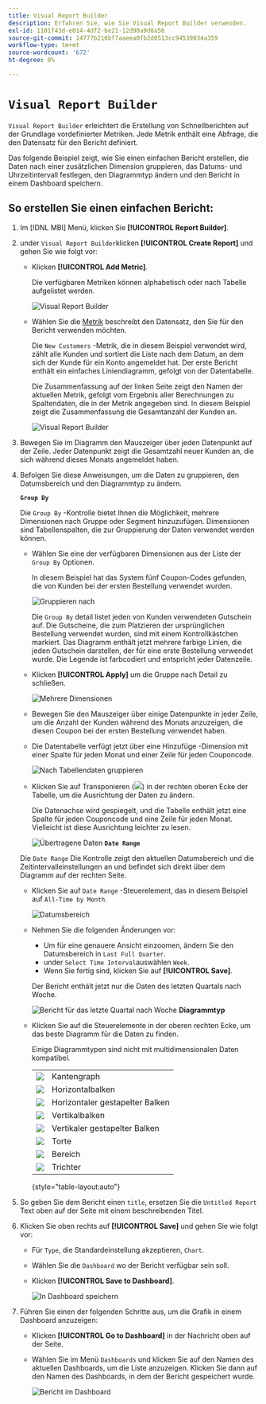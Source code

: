 ```yaml
---
title: Visual Report Builder
description: Erfahren Sie, wie Sie Visual Report Builder verwenden.
exl-id: 1101f43d-e014-4df2-be21-12d90a9d8a56
source-git-commit: 14777b216bf7aaeea0fb2d0513cc94539034a359
workflow-type: tm+mt
source-wordcount: '672'
ht-degree: 0%

---
```


# `Visual Report Builder`

`Visual Report Builder` erleichtert die Erstellung von Schnellberichten auf der Grundlage vordefinierter Metriken. Jede Metrik enthält eine Abfrage, die den Datensatz für den Bericht definiert.

Das folgende Beispiel zeigt, wie Sie einen einfachen Bericht erstellen, die Daten nach einer zusätzlichen Dimension gruppieren, das Datums- und Uhrzeitintervall festlegen, den Diagrammtyp ändern und den Bericht in einem Dashboard speichern.

## So erstellen Sie einen einfachen Bericht:

1. Im [!DNL MBI] Menü, klicken Sie **[!UICONTROL Report Builder]**.

1. under `Visual Report Builder`klicken **[!UICONTROL Create Report]** und gehen Sie wie folgt vor:

   * Klicken **[!UICONTROL Add Metric]**.

      Die verfügbaren Metriken können alphabetisch oder nach Tabelle aufgelistet werden.

      ![Visual Report Builder](../../assets/magento-bi-visual-report-builder-add-metric.png)

   * Wählen Sie die [Metrik](../../data-user/reports/ess-manage-data-metrics.md) beschreibt den Datensatz, den Sie für den Bericht verwenden möchten.

      Die `New Customers` -Metrik, die in diesem Beispiel verwendet wird, zählt alle Kunden und sortiert die Liste nach dem Datum, an dem sich der Kunde für ein Konto angemeldet hat. Der erste Bericht enthält ein einfaches Liniendiagramm, gefolgt von der Datentabelle.

      Die Zusammenfassung auf der linken Seite zeigt den Namen der aktuellen Metrik, gefolgt vom Ergebnis aller Berechnungen zu Spaltendaten, die in der Metrik angegeben sind. In diesem Beispiel zeigt die Zusammenfassung die Gesamtanzahl der Kunden an.

      ![Visual Report Builder](../../assets/magento-bi-report-builder-untitled.png)

1. Bewegen Sie im Diagramm den Mauszeiger über jeden Datenpunkt auf der Zeile. Jeder Datenpunkt zeigt die Gesamtzahl neuer Kunden an, die sich während dieses Monats angemeldet haben.

1. Befolgen Sie diese Anweisungen, um die Daten zu gruppieren, den Datumsbereich und den Diagrammtyp zu ändern.

   **`Group By`**

   Die `Group By` -Kontrolle bietet Ihnen die Möglichkeit, mehrere Dimensionen nach Gruppe oder Segment hinzuzufügen. Dimensionen sind Tabellenspalten, die zur Gruppierung der Daten verwendet werden können.

   * Wählen Sie eine der verfügbaren Dimensionen aus der Liste der `Group By` Optionen.

      In diesem Beispiel hat das System fünf Coupon-Codes gefunden, die von Kunden bei der ersten Bestellung verwendet wurden.

      ![Gruppieren nach](../../assets/magento-bi-report-builder-group-by-dimensions.png)

      Die `Group By` detail listet jeden von Kunden verwendeten Gutschein auf. Die Gutscheine, die zum Platzieren der ursprünglichen Bestellung verwendet wurden, sind mit einem Kontrollkästchen markiert. Das Diagramm enthält jetzt mehrere farbige Linien, die jeden Gutschein darstellen, der für eine erste Bestellung verwendet wurde. Die Legende ist farbcodiert und entspricht jeder Datenzeile.

   * Klicken **[!UICONTROL Apply]** um die Gruppe nach Detail zu schließen.

      ![Mehrere Dimensionen](../../assets/magento-bi-report-builder-group-by-dimension-detail.png)

   * Bewegen Sie den Mauszeiger über einige Datenpunkte in jeder Zeile, um die Anzahl der Kunden während des Monats anzuzeigen, die diesen Coupon bei der ersten Bestellung verwendet haben.

   * Die Datentabelle verfügt jetzt über eine Hinzufüge -Dimension mit einer Spalte für jeden Monat und einer Zeile für jeden Couponcode.

      ![Nach Tabellendaten gruppieren](../../assets/magento-bi-report-builder-group-by-table-data.png)

   * Klicken Sie auf Transponieren (![](../../assets/magento-bi-btn-transpose.png)) in der rechten oberen Ecke der Tabelle, um die Ausrichtung der Daten zu ändern.

      Die Datenachse wird gespiegelt, und die Tabelle enthält jetzt eine Spalte für jeden Couponcode und eine Zeile für jeden Monat. Vielleicht ist diese Ausrichtung leichter zu lesen.

      ![Übertragene Daten](../../assets/magento-bi-report-builder-group-by-table-data-transposed.png)
   **`Date Range`**

   Die `Date Range` Die Kontrolle zeigt den aktuellen Datumsbereich und die Zeitintervalleinstellungen an und befindet sich direkt über dem Diagramm auf der rechten Seite.

   * Klicken Sie auf `Date Range` -Steuerelement, das in diesem Beispiel auf `All-Time by Month`.

      ![Datumsbereich](../../assets/magento-bi-report-builder-date-range.png)

   * Nehmen Sie die folgenden Änderungen vor:

      * Um für eine genauere Ansicht einzoomen, ändern Sie den Datumsbereich in `Last Full Quarter`.
      * under `Select Time Interval`auswählen `Week`.
      * Wenn Sie fertig sind, klicken Sie auf **[!UICONTROL Save]**.

      Der Bericht enthält jetzt nur die Daten des letzten Quartals nach Woche.

      ![Bericht für das letzte Quartal nach Woche](../../assets/magento-bi-report-builder-date-range-quarter-by-week-chart.png)
   **Diagrammtyp**

   * Klicken Sie auf die Steuerelemente in der oberen rechten Ecke, um das beste Diagramm für die Daten zu finden.

      Einige Diagrammtypen sind nicht mit multidimensionalen Daten kompatibel.

      |  |  |
      |-----|-----|
      | ![](../../assets/magento-bi-btn-chart-line.png) | Kantengraph |
      | ![](../../assets/magento-bi-btn-chart-horz-bar.png) | Horizontalbalken |
      | ![](../../assets/magento-bi-btn-chart-horz-stacked-bar.png) | Horizontaler gestapelter Balken |
      | ![](../../assets/magento-bi-btn-chart-vert-bar.png) | Vertikalbalken |
      | ![](../../assets/magento-bi-btn-chart-vert-stacked-bar.png) | Vertikaler gestapelter Balken |
      | ![](../../assets/magento-bi-btn-chart-pie.png) | Torte |
      | ![](../../assets/magento-bi-btn-chart-area.png) | Bereich |
      | ![](../../assets/magento-bi-btn-chart-funnel.png) | Trichter |

      {style="table-layout:auto"}




1. So geben Sie dem Bericht einen `title`, ersetzen Sie die `Untitled Report` Text oben auf der Seite mit einem beschreibenden Titel.

1. Klicken Sie oben rechts auf **[!UICONTROL Save]** und gehen Sie wie folgt vor:

   * Für `Type`, die Standardeinstellung akzeptieren, `Chart`.

   * Wählen Sie die `Dashboard` wo der Bericht verfügbar sein soll.

   * Klicken **[!UICONTROL Save to Dashboard]**.

      ![In Dashboard speichern](../../assets/magento-bi-report-builder-save-to-dashboard.png)

1. Führen Sie einen der folgenden Schritte aus, um die Grafik in einem Dashboard anzuzeigen:

   * Klicken **[!UICONTROL Go to Dashboard]** in der Nachricht oben auf der Seite.

   * Wählen Sie im Menü `Dashboards` und klicken Sie auf den Namen des aktuellen Dashboards, um die Liste anzuzeigen. Klicken Sie dann auf den Namen des Dashboards, in dem der Bericht gespeichert wurde.

      ![Bericht im Dashboard](../../assets/magento-bi-report-builder-my-dashboard.png)
